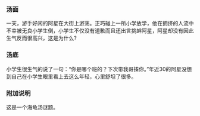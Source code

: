 

### 汤面

一天，游手好闲的阿星在大街上游荡。正巧碰上一所小学放学，他在拥挤的人流中不幸被无良小学生倒，小学生不仅没有道歉而且还出言挑衅阿星，阿星却没有因此生气反而很高兴，这是为什么?

### 汤底

小学生很生气的说了一句：“你是哪个班的？下次带我哥揍你。”年近30的阿星没想到自己在小学生眼里看上去这么年轻，心里舒坦了很多。

### 附加说明
这是一个海龟汤谜题。
